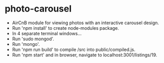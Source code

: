 # photo-carousel
* AirCnB module for viewing photos with an interactive carousel design.
* Run 'npm install' to create node-modules package.
* In 4 separate terminal windows...
* Run 'sudo mongod'.
* Run 'mongo'.
* Run 'npm run build' to compile /src into public/compiled.js.
* Run 'npm start' and in browser, navigate to localhost:3001/listings/19.

